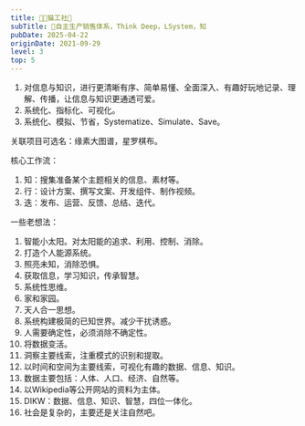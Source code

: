 ```yaml
---
title: 🧑‍💻猫工社🤖
subTitle: 💎自主生产销售体系，Think Deep，LSystem，知
pubDate: 2025-04-22
originDate: 2021-09-29
level: 3
top: 5
---
```


1. 对信息与知识，进行更清晰有序、简单易懂、全面深入、有趣好玩地记录、理解、传播，让信息与知识更通透可爱。
2. 系统化、指标化、可视化。
3. 系统化、模拟、节省，Systematize、Simulate、Save。

关联项目可选名：缘素大图谱，星罗棋布。

核心工作流：
1. 知：搜集准备某个主题相关的信息、素材等。
2. 行：设计方案、撰写文案、开发组件、制作视频。
3. 迭：发布、运营、反馈、总结、迭代。

一些老想法：
1. 智能小太阳。对太阳能的追求、利用、控制、消除。
2. 打造个人能源系统。
3. 照亮未知，消除恐惧。
4. 获取信息，学习知识，传承智慧。
5. 系统性思维。
6. 家和家园。
7. 天人合一思想。
8. 系统构建极简的已知世界。减少干扰诱惑。
9. 人需要确定性，必须消除不确定性。
10. 将数据变活。
11. 洞察主要线索，注重模式的识别和提取。
12. 以时间和空间为主要线索，可视化有趣的数据、信息、知识。
13. 数据主要包括：人体、人口、经济、自然等。
14. 以Wikipedia等公开网站的资料为主体。
15. DIKW：数据、信息、知识、智慧，四位一体化。
16. 社会是复杂的，主要还是关注自然吧。
